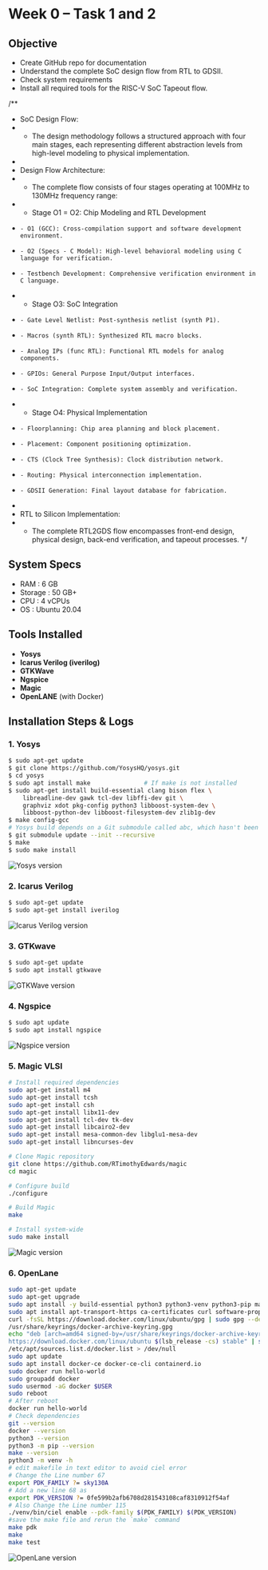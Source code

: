 # Week 0 – Task 1 and 2

## Objective
- Create GitHub repo for documentation  
- Understand the complete SoC design flow from RTL to GDSII.
- Check system requirements  
- Install all required tools for the RISC-V SoC Tapeout flow.

/**
 * SoC Design Flow:
 * - The design methodology follows a structured approach with four main stages, each representing different abstraction levels from high-level modeling to physical implementation.
 *
 * Design Flow Architecture:
 * - The complete flow consists of four stages operating at 100MHz to 130MHz frequency range:
 *   - Stage O1 = O2: Chip Modeling and RTL Development
 *     - O1 (GCC): Cross-compilation support and software development environment.
 *     - O2 (Specs - C Model): High-level behavioral modeling using C language for verification.
 *     - Testbench Development: Comprehensive verification environment in C language.
 *   - Stage O3: SoC Integration
 *     - Gate Level Netlist: Post-synthesis netlist (synth P1).
 *     - Macros (synth RTL): Synthesized RTL macro blocks.
 *     - Analog IPs (func RTL): Functional RTL models for analog components.
 *     - GPIOs: General Purpose Input/Output interfaces.
 *     - SoC Integration: Complete system assembly and verification.
 *   - Stage O4: Physical Implementation
 *     - Floorplanning: Chip area planning and block placement.
 *     - Placement: Component positioning optimization.
 *     - CTS (Clock Tree Synthesis): Clock distribution network.
 *     - Routing: Physical interconnection implementation.
 *     - GDSII Generation: Final layout database for fabrication.
 *
 * RTL to Silicon Implementation:
 * - The complete RTL2GDS flow encompasses front-end design, physical design, back-end verification, and tapeout processes.
 */

## System Specs
- RAM     : 6 GB  
- Storage : 50 GB+  
- CPU     : 4 vCPUs  
- OS      : Ubuntu 20.04 

## Tools Installed
- **Yosys**
- **Icarus Verilog (iverilog)**
- **GTKWave**
- **Ngspice**
- **Magic**
- **OpenLANE** (with Docker)

## Installation Steps & Logs

### 1. Yosys
```bash
$ sudo apt-get update
$ git clone https://github.com/YosysHQ/yosys.git
$ cd yosys
$ sudo apt install make               # If make is not installed
$ sudo apt-get install build-essential clang bison flex \
    libreadline-dev gawk tcl-dev libffi-dev git \
    graphviz xdot pkg-config python3 libboost-system-dev \
    libboost-python-dev libboost-filesystem-dev zlib1g-dev
$ make config-gcc
# Yosys build depends on a Git submodule called abc, which hasn't been initialized yet. You need to run the following command before running make
$ git submodule update --init --recursive
$ make 
$ sudo make install
```
![Yosys version](./images/yosys.png)

### 2. Icarus Verilog
```bash
$ sudo apt-get update
$ sudo apt-get install iverilog
```
![Icarus Verilog version](./images/iverilog.png)

### 3. GTKwave
```bash
$ sudo apt-get update
$ sudo apt install gtkwave
```
![GTKWave version](./images/gtkwave.png)

### 4. Ngspice
```bash
$ sudo apt update
$ sudo apt install ngspice
```
![Ngspice version](./images/ngspice.png)

### 5. Magic VLSI
```bash
# Install required dependencies
sudo apt-get install m4
sudo apt-get install tcsh
sudo apt-get install csh
sudo apt-get install libx11-dev
sudo apt-get install tcl-dev tk-dev
sudo apt-get install libcairo2-dev
sudo apt-get install mesa-common-dev libglu1-mesa-dev
sudo apt-get install libncurses-dev

# Clone Magic repository
git clone https://github.com/RTimothyEdwards/magic
cd magic

# Configure build
./configure

# Build Magic
make

# Install system-wide
sudo make install
```
![Magic version](./images/magic.png)

### 6. OpenLane
```bash
sudo apt-get update
sudo apt-get upgrade
sudo apt install -y build-essential python3 python3-venv python3-pip make git
sudo apt install apt-transport-https ca-certificates curl software-properties-common
curl -fsSL https://download.docker.com/linux/ubuntu/gpg | sudo gpg --dearmor -o
/usr/share/keyrings/docker-archive-keyring.gpg
echo "deb [arch=amd64 signed-by=/usr/share/keyrings/docker-archive-keyring.gpg]
https://download.docker.com/linux/ubuntu $(lsb_release -cs) stable" | sudo tee
/etc/apt/sources.list.d/docker.list > /dev/null
sudo apt update
sudo apt install docker-ce docker-ce-cli containerd.io
sudo docker run hello-world
sudo groupadd docker
sudo usermod -aG docker $USER
sudo reboot
# After reboot
docker run hello-world
# Check dependencies
git --version
docker --version
python3 --version
python3 -m pip --version
make --version
python3 -m venv -h
# edit makefile in text editor to avoid ciel error
# Change the Line number 67
export PDK_FAMILY ?= sky130A
# Add a new line 68 as 
export PDK_VERSION ?= 0fe599b2afb6708d281543108caf8310912f54af
# Also Change the Line number 115
./venv/bin/ciel enable --pdk-family $(PDK_FAMILY) $(PDK_VERSION)
#save the make file and rerun the `make` command
make pdk
make
make test
```
![OpenLane version](./images/Openlane.png)